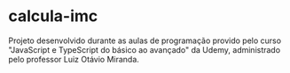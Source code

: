# calcula-imc
Projeto desenvolvido durante as aulas de programação provido pelo curso "JavaScript e TypeScript do básico ao avançado" da Udemy, administrado pelo professor Luiz Otávio Miranda.
